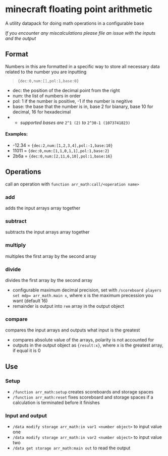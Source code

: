 # minecraft floating point arithmetic
A utility datapack for doing math operations in a configurable base

*If you encounter any miscalculations please file an issue with the inputs and the output*

## Format
Numbers in this are formatted in a specific way to store all necessary data related to the number you are inputting
> `{dec:0,num:[],pol:1,base:0}`
- dec: the position of the decimal point from the right
- num: the list of numbers in order
- pol: 1 if the number is positive, -1 if the number is negitive
- base: the base that the number is in, base 2 for bianary, base 10 for decimal, 16 for hexadecimal 
- - *supported bases are* `2^1 (2)` *to* `2^30-1 (1073741823)`

#### Examples:
- -12.34 = `{dec:2,num:[1,2,3,4],pol:-1,base:10}`
- 11011 = `{dec:0,num:[1,1,0,1,1],pol:1,base:2}`
- 2b6a = `{dec:0,num:[2,11,6,10],pol:1,base:16}`

## Operations
call an operation with `function arr_math:call/<operation name>`
### add
adds the input arrays array together
### subtract
subtracts the input arrays array together
### multiply
multiples the first array by the second array
### divide
divides the first array by the second array
- configurable maximum decimal precision, set with `/scoreboard players set mdp= arr_math.main x`, where x is the maximum precession you want (default 16)
- remainder is output into `rem` array in the output object
### compare 
compares the input arrays and outputs what input is the greatest
- compares absolute value of the arrays, polarity is not accounted for
- outputs in the output object as `{result:x}`, where x is the greatest array, if equal it is 0

## Use
### Setup
- `/function arr_math:setup` creates scoreboards and storage spaces
- `/function arr_math:reset` fixes scoreboard and storage spaces if a calculation is terminated before it finishes
### Input and output
- `/data modify storage arr_math:in var1 <number object>` to input value one
- `/data modify storage arr_math:in var2 <number object>` to input value two
- `/data get storage arr_math:main out` to read the output
